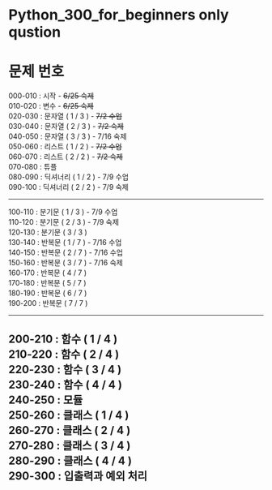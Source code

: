 # Python_300_for_beginners only qustion

# 문제 번호  

000-010 : 시작              - ~~6/25 숙제~~  
010-020 : 변수              - ~~6/25 숙제~~  
020-030 : 문자열 ( 1 / 3 )  - ~~7/2 수업~~  
030-040 : 문자열 ( 2 / 3 )  - ~~7/2 숙제~~  
040-050 : 문자열 ( 3 / 3 )  - 7/16 숙제   
050-060 : 리스트 ( 1 / 2 )  - ~~7/2 수업~~  
060-070 : 리스트 ( 2 / 2 )  - ~~7/2 숙제~~  
070-080 : 튜플  
080-090 : 딕셔너리 ( 1 / 2 ) - 7/9 수업  
090-100 : 딕셔너리 ( 2 / 2 ) - 7/9 숙제  

---------------------------------------  
100-110 : 분기문 ( 1 / 3 ) - 7/9 수업  
110-120 : 분기문 ( 2 / 3 ) - 7/9 숙제  
120-130 : 분기문 ( 3 / 3 )  
130-140 : 반복문 ( 1 / 7 ) - 7/16 수업    
140-150 : 반복문 ( 2 / 7 ) - 7/16 수업  
150-160 : 반복문 ( 3 / 7 ) - 7/16 숙제  
160-170 : 반복문 ( 4 / 7 )  
170-180 : 반복문 ( 5 / 7 )  
180-190 : 반복문 ( 6 / 7 )  
190-200 : 반복문 ( 7 / 7 )  

---------------------------------------  
200-210 : 함수 ( 1 / 4 )  
210-220 : 함수 ( 2 / 4 )  
220-230 : 함수 ( 3 / 4 )  
230-240 : 함수 ( 4 / 4 )  
240-250 : 모듈  
250-260 : 클래스 ( 1 / 4 )  
260-270 : 클래스 ( 2 / 4 )  
270-280 : 클래스 ( 3 / 4 )  
280-290 : 클래스 ( 4 / 4 )  
290-300 : 입출력과 예외 처리  
---------------------------------------
